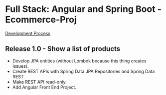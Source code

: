 Full Stack: Angular and Spring Boot - Ecommerce-Proj
====================================================

[Development Process](dev_process.md)

Release 1.0 - Show a list of products
-------------------------------------
* Develop JPA entities (without Lombok because this thing creates issues).
* Create REST APIs with Spring Data JPA Repositories and Spring Data REST.
* Make REST API read-only.
* Add Angular Front End Project.